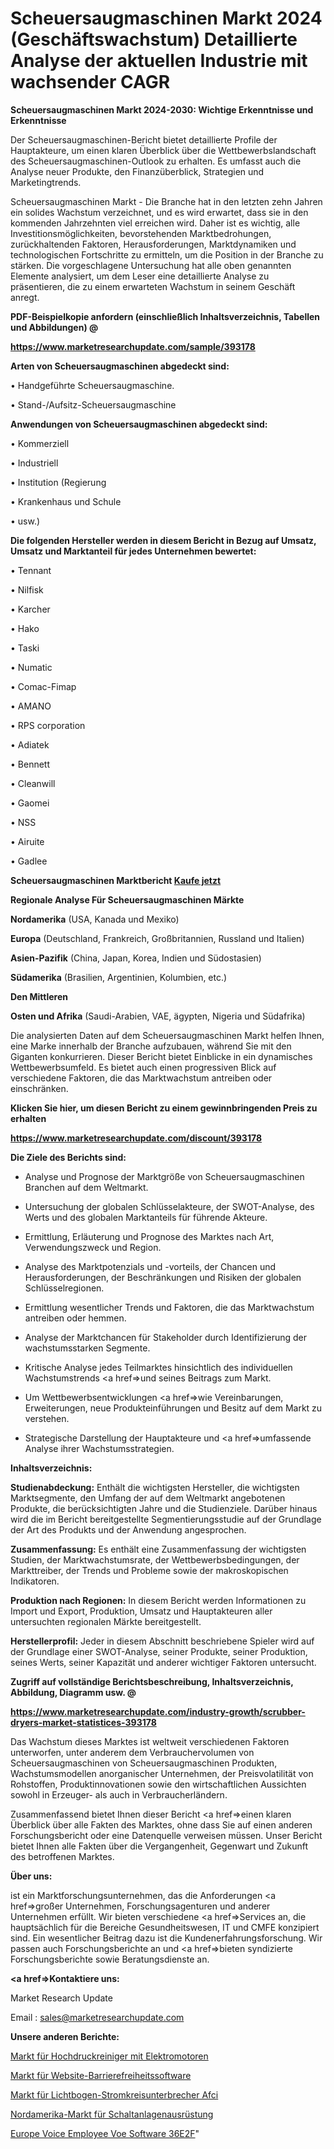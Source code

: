 # Scheuersaugmaschinen Markt 2024 (Geschäftswachstum) Detaillierte Analyse der aktuellen Industrie mit wachsender CAGR

<strong>Scheuersaugmaschinen Markt 2024-2030: Wichtige Erkenntnisse und Erkenntnisse</strong>

Der Scheuersaugmaschinen-Bericht bietet detaillierte Profile der Hauptakteure, um einen klaren Überblick über die Wettbewerbslandschaft des Scheuersaugmaschinen-Outlook zu erhalten. Es umfasst auch die Analyse neuer Produkte, den Finanzüberblick, Strategien und Marketingtrends.

Scheuersaugmaschinen Markt - Die Branche hat in den letzten zehn Jahren ein solides Wachstum verzeichnet, und es wird erwartet, dass sie in den kommenden Jahrzehnten viel erreichen wird. Daher ist es wichtig, alle Investitionsmöglichkeiten, bevorstehenden Marktbedrohungen, zurückhaltenden Faktoren, Herausforderungen, Marktdynamiken und technologischen Fortschritte zu ermitteln, um die Position in der Branche zu stärken. Die vorgeschlagene Untersuchung hat alle oben genannten Elemente analysiert, um dem Leser eine detaillierte Analyse zu präsentieren, die zu einem erwarteten Wachstum in seinem Geschäft anregt.



<strong><b>PDF-Beispielkopie anfordern (einschließlich Inhaltsverzeichnis, Tabellen und Abbildungen) @ </b></strong>

<strong><a href=https://www.marketresearchupdate.com/sample/393178>

<strong>https://www.marketresearchupdate.com/sample/393178</u></a></strong></strong>



<strong>Arten von Scheuersaugmaschinen abgedeckt sind:</strong>

• Handgeführte Scheuersaugmaschine.

• Stand-/Aufsitz-Scheuersaugmaschine



<strong>Anwendungen von Scheuersaugmaschinen abgedeckt sind:</strong>

• Kommerziell

• Industriell

• Institution (Regierung

• Krankenhaus und Schule

• usw.)



<strong>Die folgenden Hersteller werden in diesem Bericht in Bezug auf Umsatz, Umsatz und Marktanteil für jedes Unternehmen bewertet:</strong>

• Tennant

• Nilfisk

• Karcher

• Hako

• Taski

• Numatic

• Comac-Fimap

• AMANO

• RPS corporation

• Adiatek

• Bennett

• Cleanwill

• Gaomei

• NSS

• Airuite

• Gadlee



<strong>Scheuersaugmaschinen Marktbericht <a href=https://www.marketresearchupdate.com/buynow/393178>Kaufe jetzt</a></strong>



<strong>Regionale Analyse Für Scheuersaugmaschinen Märkte</strong>



<strong>Nordamerika</strong> (USA, Kanada und Mexiko)



<strong>Europa</strong> (Deutschland, Frankreich, Großbritannien, Russland und Italien)



<strong>Asien-Pazifik</strong> (China, Japan, Korea, Indien und Südostasien)



<strong>Südamerika</strong> (Brasilien, Argentinien, Kolumbien, etc.)



<strong>Den Mittleren</strong> 

<strong>Osten und Afrika</strong> (Saudi-Arabien, VAE, ägypten, Nigeria und Südafrika)

Die analysierten Daten auf dem Scheuersaugmaschinen Markt helfen Ihnen, eine Marke innerhalb der Branche aufzubauen, während Sie mit den Giganten konkurrieren. Dieser Bericht bietet Einblicke in ein dynamisches Wettbewerbsumfeld. Es bietet auch einen progressiven Blick auf verschiedene Faktoren, die das Marktwachstum antreiben oder einschränken.



<strong>Klicken Sie hier, um diesen Bericht zu einem gewinnbringenden Preis zu erhalten
</strong>

<strong><a href=https://www.marketresearchupdate.com/discount/393178>https://www.marketresearchupdate.com/discount/393178</b></u></strong></a>



<strong>Die Ziele des Berichts sind:</strong>

- Analyse und Prognose der Marktgröße von Scheuersaugmaschinen Branchen auf dem Weltmarkt.

- Untersuchung der globalen Schlüsselakteure, der SWOT-Analyse, des Werts und des globalen Marktanteils für führende Akteure.

- Ermittlung, Erläuterung und Prognose des Marktes nach Art, Verwendungszweck und Region.

- Analyse des Marktpotenzials und -vorteils, der Chancen und Herausforderungen, der Beschränkungen und Risiken der globalen Schlüsselregionen.

- Ermittlung wesentlicher Trends und Faktoren, die das Marktwachstum antreiben oder hemmen.

- Analyse der Marktchancen für Stakeholder durch Identifizierung der wachstumsstarken Segmente.

- Kritische Analyse jedes Teilmarktes hinsichtlich des individuellen Wachstumstrends <a href=>und</a> seines Beitrags zum Markt.

- Um Wettbewerbsentwicklungen <a href=>wie</a> Vereinbarungen, Erweiterungen, neue Produkteinführungen und Besitz auf dem Markt zu verstehen.

- Strategische Darstellung der Hauptakteure und <a href=>umfas</a>sende Analyse ihrer Wachstumsstrategien.



<strong>Inhaltsverzeichnis:</strong>



<strong>Studienabdeckung:</strong> Enthält die wichtigsten Hersteller, die wichtigsten Marktsegmente, den Umfang der auf dem Weltmarkt angebotenen Produkte, die berücksichtigten Jahre und die Studienziele. Darüber hinaus wird die im Bericht bereitgestellte Segmentierungsstudie auf der Grundlage der Art des Produkts und der Anwendung angesprochen.



<strong>Zusammenfassung:</strong> Es enthält eine Zusammenfassung der wichtigsten Studien, der Marktwachstumsrate, der Wettbewerbsbedingungen, der Markttreiber, der Trends und Probleme sowie der makroskopischen Indikatoren.



<strong>Produktion nach Regionen:</strong> In diesem Bericht werden Informationen zu Import und Export, Produktion, Umsatz und Hauptakteuren aller untersuchten regionalen Märkte bereitgestellt.



<strong>Herstellerprofil:</strong> Jeder in diesem Abschnitt beschriebene Spieler wird auf der Grundlage einer SWOT-Analyse, seiner Produkte, seiner Produktion, seines Werts, seiner Kapazität und anderer wichtiger Faktoren untersucht.



<strong><b>Zugriff auf vollständige Berichtsbeschreibung, Inhaltsverzeichnis, Abbildung, Diagramm usw. @ </b></strong>

<strong><a href=https://www.marketresearchupdate.com/industry-growth/scrubber-dryers-market-statistices-393178>https://www.marketresearchupdate.com/industry-growth/scrubber-dryers-market-statistices-393178</a></strong>

Das Wachstum dieses Marktes ist weltweit verschiedenen Faktoren unterworfen, unter anderem dem Verbrauchervolumen von Scheuersaugmaschinen von Scheuersaugmaschinen Produkten, Wachstumsmodellen anorganischer Unternehmen, der Preisvolatilität von Rohstoffen, Produktinnovationen sowie den wirtschaftlichen Aussichten sowohl in Erzeuger- als auch in Verbraucherländern.

Zusammenfassend bietet Ihnen dieser Bericht <a href=>einen</a> klaren Überblick über alle Fakten des Marktes, ohne dass Sie auf einen anderen Forschungsbericht oder eine Datenquelle verweisen müssen. Unser Bericht bietet Ihnen alle Fakten über die Vergangenheit, Gegenwart und Zukunft des betroffenen Marktes.



<strong>Über uns:</strong>

 ist ein Marktforschungsunternehmen, das die Anforderungen <a href=>großer</a> Unternehmen, Forschungsagenturen und anderer Unternehmen erfüllt. Wir bieten verschiedene <a href=>Services</a> an, die hauptsächlich für die Bereiche Gesundheitswesen, IT und CMFE konzipiert sind. Ein wesentlicher Beitrag dazu ist die Kundenerfahrungsforschung. Wir passen auch Forschungsberichte an und <a href=>bieten</a> syndizierte Forschungsberichte sowie Beratungsdienste an.



<strong><a href=>Kontaktiere uns:</a></strong>

Market Research Update

Email : sales@marketresearchupdate.com



<strong>Unsere anderen Berichte:</strong>

<a href=https://www.linkedin.com/pulse/electric-motor-high-pressure-washer-market-strategic>Markt für Hochdruckreiniger mit Elektromotoren</a>

<a href=https://www.linkedin.com/pulse/website-accessibility-software-market-report>Markt für Website-Barrierefreiheitssoftware</a>

<a href=https://www.linkedin.com/pulse/arc-fault-circuit-interrupter-afci-market-outlooks>Markt für Lichtbogen-Stromkreisunterbrecher Afci</a>

<a href=https://www.linkedin.com/pulse/north-america-switchgear-equipment-power-market>Nordamerika-Markt für Schaltanlagenausrüstung</a>

<a href=https://www.linkedin.com/pulse/europe-voice-employee-voe-software-36e2f/>Europe Voice Employee Voe Software 36E2F</a>"
